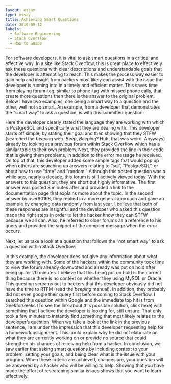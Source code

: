 ```yaml
---
layout: essay
type: essay
title: Achieving Smart Questions
date: 2019-09-12
labels:
  - Software Engineering
  - Stack Overflow
  - How to Guide
---
```

For software developers, it is vital to ask smart questions in a critical and effective way. In a site like Stack Overflow, this is great place to effectively ask these questions with clear descriptions and understandable goals that the developer is attempting to reach. This makes the process way easier to gain help and insight from hackers most likely can assist with the issue the developer is running into in a timely and efficient matter. This saves time from playing forum-tag, similar to phone-tag with missed phone calls, that create more questions then there is the answer to the original problem. Below I have two examples, one being a smart way to a question and the other, well not so smart.
An example, from a developer that demonstrates the “smart way” to ask a question, is with this submitted question:

Here the developer clearly stated the language they are working with which is PostgreSQL and specifically what they are dealing with. This developer starts off simple, by stating their goal and then showing that they STFW (searched the *beeping* web. *Beep*, *Beeping*? Huh, that was weird. Anyways) already by looking at a previous forum within Stack Overflow which has a similar topic to their own problem. Next, they provided the line in their code that is giving them problems, in addition to the error message he received. On top of that, this developer added some simple tags that would pop up when others are searching up answers relating to “sql”, “PostgreSQL”, or about how to use “date” and “random.” Although this posted question was a while ago, nearly a decade, this forum is still actively viewed today. With the answers to this question, they are short but highly informative. The first answer was posted 8 minutes after and provided a link to the documentation page that explains more about the topic. In the second answer by user80168, they replied in a more general approach and gave an example by changing data randomly from last year. I believe that both of these responses are insightful and the developer who asked this question made the right steps in order to let the hacker know they can STFW because we all can. Also, he referred to older forums as a reference to his query and provided the snippet of the compiler message when the error occurs.

Next, let us take a look at a question that follows the “not smart way” to ask a question within Stack Overflow:

In this example, the developer does not give any information about what they are working with. Some of the hackers within the community took time to view the forum already downvoted and already was put on hold after being up for 20 minutes. I believe that this being put on hold is the correct thing because there is no context on whether they using MySQL or Oracle. This question screams out to hackers that this developer obviously did not have the time to RTFM (read the *beeping* manual). In addition, they probably did not even google their query first before coming to Stack Overflow. I searched this question within Google and the immediate top hit is from GeekforGeeks (To see the link about this possible solution, click here) with something that I believe the developer is looking for, still unsure. That only took a few minutes to instantly find something that most likely relates to the developer’s question. When we take a look at the link in the previous sentence, I am under the impression that this developer requesting help for a homework assignment. This could explain why he did not elaborate on what they are currently working on or provide no source that could strengthen his chances of receiving help from a hacker.
In conclusion, we saw earlier that asking smart questions by including context to your problem, setting your goals, and being clear what is the issue with your program. When these criteria are achieved, chances are, your question will be answered by a hacker who will be willing to help. Showing that you have made the effort of researching similar issues shows that you want to learn effectively.
